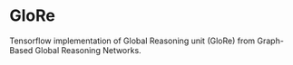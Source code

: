 # GloRe
Tensorflow implementation of Global Reasoning unit (GloRe) from Graph-Based Global Reasoning Networks.
